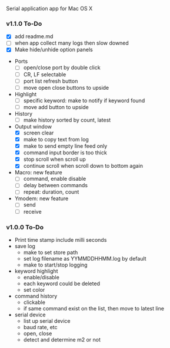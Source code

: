 Serial application app for Mac OS X

### v1.1.0 To-Do
- [x] add readme.md
- [ ] when app collect many logs then slow downed
- [x] Make hide/unhide option panels 
- Ports
    - [ ] open/close port by double click
    - [ ] CR, LF selectable
    - [ ] port list refresh button
    - [ ] move open close buttons to upside
- Highlight
    - [ ] specific keyword: make to notify if keyword found
    - [ ] move add button to upside
- History
    - [ ] make history sorted by count, latest
- Output window
    - [x] screen clear
    - [x] make to copy text from log
    - [x] make to send empty line feed only
    - [x] command input border is too thick
    - [x] stop scroll when scroll up
    - [x] continue scroll when scroll down to bottom again
- Macro: new feature
    - [ ] command, enable disable
    - [ ] delay between commands
    - [ ] repeat: duration, count
- Ymodem: new feature
    - [ ] send
    - [ ] receive

### v1.0.0 To-Do
- Print time stamp include milli seconds
- save log
    - make to set store path
    - set log filename as YYMMDDHHMM.log by default
    - make to start/stop logging
- keyword highlight
    - enable/disable
    - each keyword could be deleted
    - set color
- command history
    - clickable
    - if same command exist on the list, then move to latest line
- serial device
    - list up serial device
    - baud rate, etc
    - open, close
    - detect and determine m2 or not

